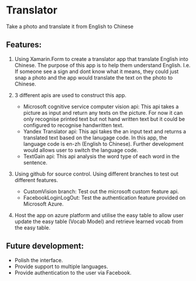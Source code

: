 # Translator
Take a photo and translate it from English to Chinese

## Features:
1. Using Xamarin.Form to create a translator app that translate English into Chinese. The purpose of this app is to help them understand English. I.e. If someone see a sign and dont know what it means, they could just snap a photo and the app would translate the text on the photo to Chinese. 

2. 3 different apis are used to construct this app.
    * Microsoft cognitive service computer vision api: This api takes a picture as input and return any texts on the picture. For now it can only recognise printed text but not hand written text but it could be configured to recognise handwritten text.
    * Yandex Translator api: This api takes the an input text and returns a translated text based on the lanugage code. In this app, the language code is en-zh (English to Chinese). Further development would allows user to switch the language code.
    * TextGain api: This api analysis the word type of each word in the sentence.

3. Using github for source control. Using different branches to test out different features.
    * CustomVision branch: Test out the microsoft custom feature api.
    * FacebookLoginLogOut: Test the authentication feature provided on Microsoft Azure.

4. Host the app on azure platform and utilise the easy table to allow user update the easy table (Vocab Model) and retrieve learned vocab from the easy table.

## Future development:
* Polish the interface.
* Provide support to multiple languages.
* Provide authentication to the user via Facebook.